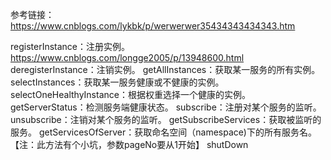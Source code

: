 
参考链接：
https://www.cnblogs.com/lykbk/p/werwerwer35434343434343.htm

registerInstance：注册实例。
https://www.cnblogs.com/longge2005/p/13948600.html
deregisterInstance：注销实例。
getAllInstances：获取某一服务的所有实例。
selectInstances：获取某一服务健康或不健康的实例。
selectOneHealthyInstance：根据权重选择一个健康的实例。
getServerStatus：检测服务端健康状态。
subscribe：注册对某个服务的监听。
unsubscribe：注销对某个服务的监听。
getSubscribeServices：获取被监听的服务。
getServicesOfServer：获取命名空间（namespace)下的所有服务名。【注：此方法有个小坑，参数pageNo要从1开始】
shutDown